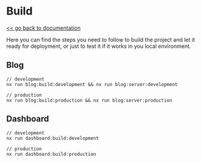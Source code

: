 # Build

[<< go back to documentation](./doc.md)

Here you can find the steps you need to follow to build the project and let it ready for deployment, or just to test it if it works in you local environment.

## Blog

```
// development
nx run blog:build:development && nx run blog:server:development

// production
nx run blog:build:production && nx run blog:server:production
```

## Dashboard

```
// development
nx run dashboard:build:development

// production
nx run dashboard:build:production
```
